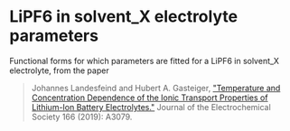 # LiPF6 in solvent_X electrolyte parameters

Functional forms for which parameters are fitted for a LiPF6 in solvent_X electrolyte, from the paper

> Johannes Landesfeind and Hubert A. Gasteiger, ["Temperature and Concentration Dependence of the Ionic Transport Properties of Lithium-Ion Battery Electrolytes."](https://iopscience.iop.org/article/10.1149/2.0571912jes) Journal of the Electrochemical Society 166 (2019): A3079.
